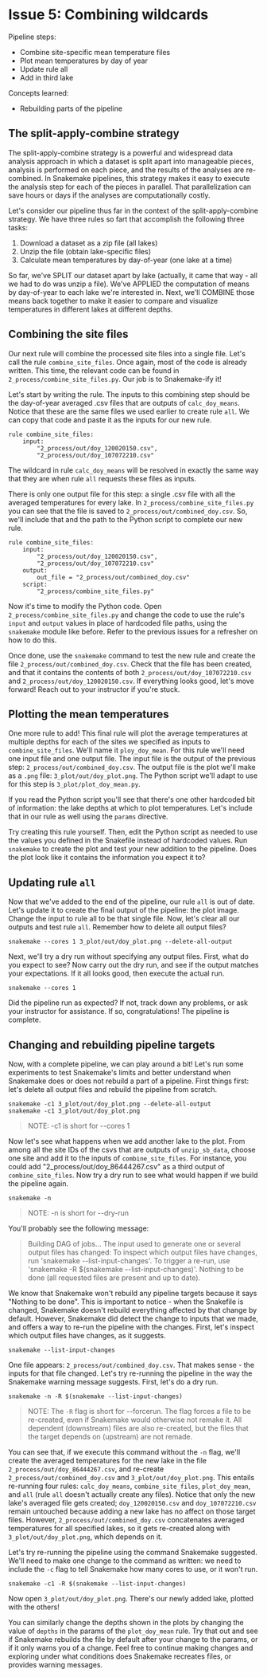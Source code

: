 # Issue 5: Combining wildcards

Pipeline steps:
- Combine site-specific mean temperature files
- Plot mean temperatures by day of year
- Update rule all 
- Add in third lake

Concepts learned:
- Rebuilding parts of the pipeline

## The split-apply-combine strategy

The split-apply-combine strategy is a powerful and widespread data analysis approach in which a dataset is split apart into manageable pieces, analysis is performed on each piece, and the results of the analyses are re-combined.
In Snakemake pipelines, this strategy makes it easy to execute the analysis step for each of the pieces in parallel.
That parallelization can save hours or days if the analyses are computationally costly.

Let's consider our pipeline thus far in the context of the split-apply-combine strategy.
We have three rules so fart that accomplish the following three tasks:

1. Download a dataset as a zip file (all lakes)
2. Unzip the file (obtain lake-specific files)
3. Calculate mean temperatures by day-of-year (one lake at a time)

So far, we've SPLIT our dataset apart by lake (actually, it came that way - all we had to do was unzip a file).
We've APPLIED the computation of means by day-of-year to each lake we're interested in.
Next, we'll COMBINE those means back together to make it easier to compare and visualize temperatures in different lakes at different depths.

## Combining the site files

Our next rule will combine the processed site files into a single file.
Let's call the rule `combine_site_files`.
Once again, most of the code is already written.
This time, the relevant code can be found in `2_process/combine_site_files.py`.
Our job is to Snakemake-ify it!

Let's start by writing the rule.
The inputs to this combining step should be the day-of-year averaged .csv files that are outputs of `calc_doy_means`.
Notice that these are the same files we used earlier to create rule `all`.
We can copy that code and paste it as the inputs for our new rule.
```
rule combine_site_files:
    input:
        "2_process/out/doy_120020150.csv",
        "2_process/out/doy_107072210.csv"
```
The wildcard in rule `calc_doy_means` will be resolved in exactly the same way that they are when rule `all` requests these files as inputs.

There is only one output file for this step: a single .csv file with all the averaged temperatures for every lake.
In `2_process/combine_site_files.py` you can see that the file is saved to `2_process/out/combined_doy.csv`.
So, we'll include that and the path to the Python script to complete our new rule.
```
rule combine_site_files:
    input:
        "2_process/out/doy_120020150.csv",
        "2_process/out/doy_107072210.csv"
    output:
        out_file = "2_process/out/combined_doy.csv"
    script:
        "2_process/combine_site_files.py"
```

Now it's time to modify the Python code.
Open `2_process/combine_site_files.py` and change the code to use the rule's `input` and `output` values in place of hardcoded file paths, using the `snakemake` module like before.
Refer to the previous issues for a refresher on how to do this.

Once done, use the `snakemake` command to test the new rule and create the file `2_process/out/combined_doy.csv`.
Check that the file has been created, and that it contains the contents of both `2_process/out/doy_107072210.csv` and `2_process/out/doy_120020150.csv`.
If everything looks good, let's move forward!
Reach out to your instructor if you're stuck.

## Plotting the mean temperatures

One more rule to add!
This final rule will plot the average temperatures at multiple depths for each of the sites we specified as inputs to `combine_site_files`.
We'll name it `ploy_doy_mean`.
For this rule we'll need one input file and one output file.
The input file is the output of the previous step: `2_process/out/combined_doy.csv`.
The output file is the plot we'll make as a `.png` file: `3_plot/out/doy_plot.png`.
The Python script we'll adapt to use for this step is `3_plot/plot_doy_mean.py`.

If you read the Python script you'll see that there's one other hardcoded bit of information: the lake depths at which to plot temperatures.
Let's include that in our rule as well using the `params` directive.

Try creating this rule yourself.
Then, edit the Python script as needed to use the values you defined in the Snakefile instead of hardcoded values.
Run `snakemake` to create the plot and test your new addition to the pipeline.
Does the plot look like it contains the information you expect it to?


## Updating rule `all`

Now that we've added to the end of the pipeline, our rule `all` is out of date.
Let's update it to create the final output of the pipeline: the plot image.
Change the input to rule all to be that single file.
Now, let's clear all our outputs and test rule `all`.
Remember how to delete all output files?
```
snakemake --cores 1 3_plot/out/doy_plot.png --delete-all-output
```
Next, we'll try a dry run without specifying any output files.
First, what do you expect to see?
Now carry out the dry run, and see if the output matches your expectations.
If it all looks good, then execute the actual run.
```
snakemake --cores 1
```
Did the pipeline run as expected?
If not, track down any problems, or ask your instructor for assistance.
If so, congratulations! The pipeline is complete.

## Changing and rebuilding pipeline targets

Now, with a complete pipeline, we can play around a bit!
Let's run some experiments to test Snakemake's limits and better understand when Snakemake does or does not rebuild a part of a pipeline.
First things first: let's delete all output files and rebuild the pipeline from scratch.
```
snakemake -c1 3_plot/out/doy_plot.png --delete-all-output
snakemake -c1 3_plot/out/doy_plot.png
```
> NOTE: -c1 is short for --cores 1

Now let's see what happens when we add another lake to the plot.
From among all the site IDs of the csvs that are outputs of `unzip_sb_data`, choose one site and add it to the inputs of `combine_site_files`.
For instance, you could add "2_process/out/doy_86444267.csv" as a third output of `combine_site_files`.
Now try a dry run to see what would happen if we build the pipeline again.
```
snakemake -n
```
> NOTE: -n is short for --dry-run

You'll probably see the following message:
> Building DAG of jobs...
> The input used to generate one or several output files has changed:
>     To inspect which output files have changes, run 'snakemake --list-input-changes'.
>     To trigger a re-run, use 'snakemake -R $(snakemake --list-input-changes)'.
> Nothing to be done (all requested files are present and up to date).

We know that Snakemake won't rebuild any pipeline targets because it says "Nothing to be done".
This is important to notice - when the Snakefile is changed, Snakemake doesn't rebuild everything affected by that change by default.
However, Snakemake did detect the change to inputs that we made, and offers a way to re-run the pipeline with the changes.
First, let's inspect which output files have changes, as it suggests.
```
snakemake --list-input-changes
```
One file appears: `2_process/out/combined_doy.csv`. 
That makes sense - the inputs for that file changed.
Let's try re-running the pipeline in the way the Snakemake warning message suggests.
First, let's do a dry run.
```
snakemake -n -R $(snakemake --list-input-changes)
```
> NOTE: The `-R` flag is short for --forcerun. The flag forces a file to be re-created, even if Snakemake would otherwise not remake it. All dependent (downstream) files are also re-created, but the files that the target depends on (upstream) are not remade.

You can see that, if we execute this command without the `-n` flag, we'll create the averaged temperatures for the new lake in the file `2_process/out/doy_86444267.csv`, and re-create `2_process/out/combined_doy.csv` and `3_plot/out/doy_plot.png`.
This entails re-running four rules: `calc_doy_means`, `combine_site_files`, `plot_doy_mean`, and `all` (rule `all` doesn't actually create any files).
Notice that only the new lake's averaged file gets created; `doy_120020150.csv` and `doy_107072210.csv` remain untouched because adding a new lake has no affect on those target files.
However, `2_process/out/combined_doy.csv` concatenates averaged temperatures for all specified lakes, so it gets re-created along with `3_plot/out/doy_plot.png`, which depends on it.

Let's try re-running the pipeline using the command Snakemake suggested.
We'll need to make one change to the command as written: we need to include the `-c` flag to tell Snakemake how many cores to use, or it won't run.
```
snakemake -c1 -R $(snakemake --list-input-changes)
```
Now open `3_plot/out/doy_plot.png`.
There's our newly added lake, plotted with the others!

You can similarly change the depths shown in the plots by changing the value of `depths` in the params of the `plot_doy_mean` rule.
Try that out and see if Snakemake rebuilds the file by default after your change to the params, or if it only warns you of a change.
Feel free to continue making changes and exploring under what conditions does Snakemake recreates files, or provides warning messages.

